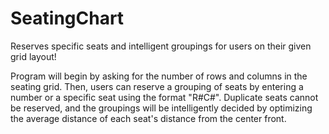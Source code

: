 # SeatingChart
Reserves specific seats and intelligent groupings for users on their given grid layout!

Program will begin by asking for the number of rows and columns in the seating grid. Then, users can reserve a grouping of seats by entering a number 
or a specific seat using the format "R#C#". Duplicate seats cannot be reserved, and the groupings will be intelligently decided by optimizing the average distance of
each seat's distance from the center front.
